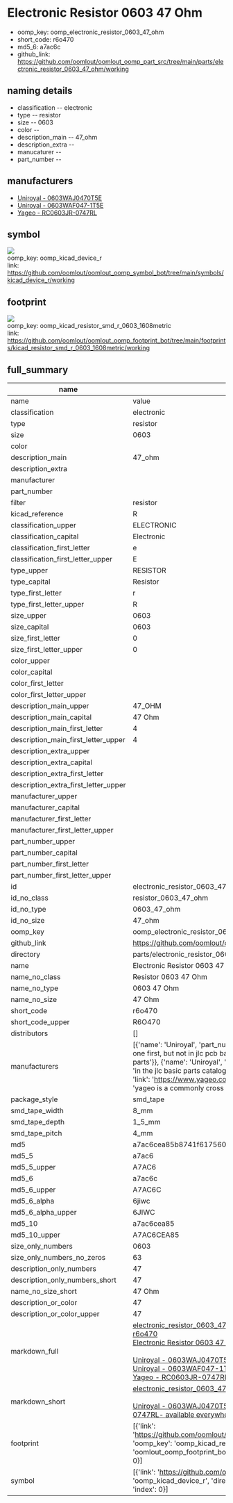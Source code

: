 # Electronic Resistor 0603 47 Ohm

  
* oomp_key: oomp_electronic_resistor_0603_47_ohm 
* short_code: r6o470
* md5_6: a7ac6c  
* github_link: https://github.com/oomlout/oomlout_oomp_part_src/tree/main/parts/electronic_resistor_0603_47_ohm/working  
## naming details
* classification -- electronic
* type -- resistor
* size -- 0603
* color -- 
* description_main -- 47_ohm
* description_extra -- 
* manucaturer -- 
* part_number -- 


## manufacturers
* [Uniroyal - 0603WAJ0470T5E]()  
* [Uniroyal - 0603WAF047-1T5E]()  
* [Yageo - RC0603JR-0747RL](https://www.yageo.com/en/Chart/Download/pdf/RC0603JR-0747RL)  

## symbol

![](symbol/{index}/working/working_600.png)  
oomp_key: oomp_kicad_device_r  
link: https://github.com/oomlout/oomlout_oomp_symbol_bot/tree/main/symbols/kicad_device_r/working  

## footprint

![](footprint/{index}/working/working_600.png)  
oomp_key: oomp_kicad_resistor_smd_r_0603_1608metric  
link: https://github.com/oomlout/oomlout_oomp_footprint_bot/tree/main/footprints/kicad_resistor_smd_r_0603_1608metric/working  

## full_summary
| name | value | 
| --- | --- | 
| name | value | 
| classification | electronic | 
| type | resistor | 
| size | 0603 | 
| color |  | 
| description_main | 47_ohm | 
| description_extra |  | 
| manufacturer |  | 
| part_number |  | 
| filter | resistor | 
| kicad_reference | R | 
| classification_upper | ELECTRONIC | 
| classification_capital | Electronic | 
| classification_first_letter | e | 
| classification_first_letter_upper | E | 
| type_upper | RESISTOR | 
| type_capital | Resistor | 
| type_first_letter | r | 
| type_first_letter_upper | R | 
| size_upper | 0603 | 
| size_capital | 0603 | 
| size_first_letter | 0 | 
| size_first_letter_upper | 0 | 
| color_upper |  | 
| color_capital |  | 
| color_first_letter |  | 
| color_first_letter_upper |  | 
| description_main_upper | 47_OHM | 
| description_main_capital | 47 Ohm | 
| description_main_first_letter | 4 | 
| description_main_first_letter_upper | 4 | 
| description_extra_upper |  | 
| description_extra_capital |  | 
| description_extra_first_letter |  | 
| description_extra_first_letter_upper |  | 
| manufacturer_upper |  | 
| manufacturer_capital |  | 
| manufacturer_first_letter |  | 
| manufacturer_first_letter_upper |  | 
| part_number_upper |  | 
| part_number_capital |  | 
| part_number_first_letter |  | 
| part_number_first_letter_upper |  | 
| id | electronic_resistor_0603_47_ohm | 
| id_no_class | resistor_0603_47_ohm | 
| id_no_type | 0603_47_ohm | 
| id_no_size | 47_ohm | 
| oomp_key | oomp_electronic_resistor_0603_47_ohm | 
| github_link | https://github.com/oomlout/oomlout_oomp_part_src/tree/main/parts/electronic_resistor_0603_47_ohm/working | 
| directory | parts/electronic_resistor_0603_47_ohm | 
| name | Electronic Resistor 0603 47 Ohm | 
| name_no_class | Resistor 0603 47 Ohm | 
| name_no_type | 0603 47 Ohm | 
| name_no_size | 47 Ohm | 
| short_code | r6o470 | 
| short_code_upper | R6O470 | 
| distributors | [] | 
| manufacturers | [{'name': 'Uniroyal', 'part_number': '0603WAJ0470T5E', 'link': '', 'id': 'manufacturer_uniroyal', 'note': {'reason': 'did this one first, but not in jlc pcb basic parts and 1 percent are and they are the same price', 'reason_short': 'not in jlc basic parts'}}, {'name': 'Uniroyal', 'part_number': '0603WAF047-1T5E', 'link': '', 'id': 'manufacturer_uniroyal', 'note': {'reason': 'in the jlc basic parts catalogue', 'reason_short': 'jlc basic part'}}, {'name': 'Yageo', 'part_number': 'RC0603JR-0747RL', 'link': 'https://www.yageo.com/en/Chart/Download/pdf/RC0603JR-0747RL', 'id': 'manufacturer_yageo', 'note': {'reason': 'yageo is a commonly cross referenced part number', 'reason_short': 'available everywhere'}}] | 
| package_style | smd_tape | 
| smd_tape_width | 8_mm | 
| smd_tape_depth | 1_5_mm | 
| smd_tape_pitch | 4_mm | 
| md5 | a7ac6cea85b8741f6175603c741dd065 | 
| md5_5 | a7ac6 | 
| md5_5_upper | A7AC6 | 
| md5_6 | a7ac6c | 
| md5_6_upper | A7AC6C | 
| md5_6_alpha | 6jiwc | 
| md5_6_alpha_upper | 6JIWC | 
| md5_10 | a7ac6cea85 | 
| md5_10_upper | A7AC6CEA85 | 
| size_only_numbers | 0603 | 
| size_only_numbers_no_zeros | 63 | 
| description_only_numbers | 47 | 
| description_only_numbers_short | 47 | 
| name_no_size_short | 47 Ohm | 
| description_or_color | 47 | 
| description_or_color_upper | 47 | 
| markdown_full | [electronic_resistor_0603_47_ohm](https://github.com/oomlout/oomlout_oomp_part_src/tree/main/parts/electronic_resistor_0603_47_ohm/working)<br>[r6o470](https://github.com/oomlout/oomlout_oomp_part_src/tree/main/parts/electronic_resistor_0603_47_ohm/working)<br>[Electronic Resistor 0603 47 Ohm](https://github.com/oomlout/oomlout_oomp_part_src/tree/main/parts/electronic_resistor_0603_47_ohm/working)<br><br>[Uniroyal - 0603WAJ0470T5E- not in jlc basic parts]() [(L)  ](https://www.lcsc.com/search?q=0603WAJ0470T5E)[(D)  ](https://www.digikey.com/en/products?keywords=0603WAJ0470T5E)[(M)  ](https://www.mouser.com/Search/Refine?Keyword=0603WAJ0470T5E)[(N)  ](https://www.newark.com/search?st=0603WAJ0470T5E)[(SZ)  ](https://so.szlcsc.com/global.html?k=0603WAJ0470T5E)<br>[Uniroyal - 0603WAF047-1T5E- jlc basic part]() [(L)  ](https://www.lcsc.com/search?q=0603WAF047-1T5E)[(D)  ](https://www.digikey.com/en/products?keywords=0603WAF047-1T5E)[(M)  ](https://www.mouser.com/Search/Refine?Keyword=0603WAF047-1T5E)[(N)  ](https://www.newark.com/search?st=0603WAF047-1T5E)[(SZ)  ](https://so.szlcsc.com/global.html?k=0603WAF047-1T5E)<br>[Yageo - RC0603JR-0747RL- available everywhere](https://www.yageo.com/en/Chart/Download/pdf/RC0603JR-0747RL) [(L)  ](https://www.lcsc.com/search?q=RC0603JR-0747RL)[(D)  ](https://www.digikey.com/en/products?keywords=RC0603JR-0747RL)[(M)  ](https://www.mouser.com/Search/Refine?Keyword=RC0603JR-0747RL)[(N)  ](https://www.newark.com/search?st=RC0603JR-0747RL)[(SZ)  ](https://so.szlcsc.com/global.html?k=RC0603JR-0747RL)<br> | 
| markdown_short | [electronic_resistor_0603_47_ohm](https://github.com/oomlout/oomlout_oomp_part_src/tree/main/parts/electronic_resistor_0603_47_ohm/working)<br><br>[Uniroyal - 0603WAJ0470T5E- not in jlc basic parts]()[Uniroyal - 0603WAF047-1T5E- jlc basic part]()[Yageo - RC0603JR-0747RL- available everywhere](https://www.yageo.com/en/Chart/Download/pdf/RC0603JR-0747RL) | 
| footprint | [{'link': 'https://github.com/oomlout/oomlout_oomp_footprint_bot/tree/main/foootprntss/kicad_resistor_smd_r_0603_1608metric', 'oomp_key': 'oomp_kicad_resistor_smd_r_0603_1608metric', 'directory': 'oomlout_oomp_footprint_bot/footprints/kicad_resistor_smd_r_0603_1608metric//working/working.kicad_mod', 'index': 0}] | 
| symbol | [{'link': 'https://github.com/oomlout/oomlout_oomp_symbol_bot/tree/main/symbols/kicad_device_r', 'oomp_key': 'oomp_kicad_device_r', 'directory': 'oomlout_oomp_symbol_bot/symbols/kicad_device_r//working/working.kicad_sym', 'index': 0}] | 
